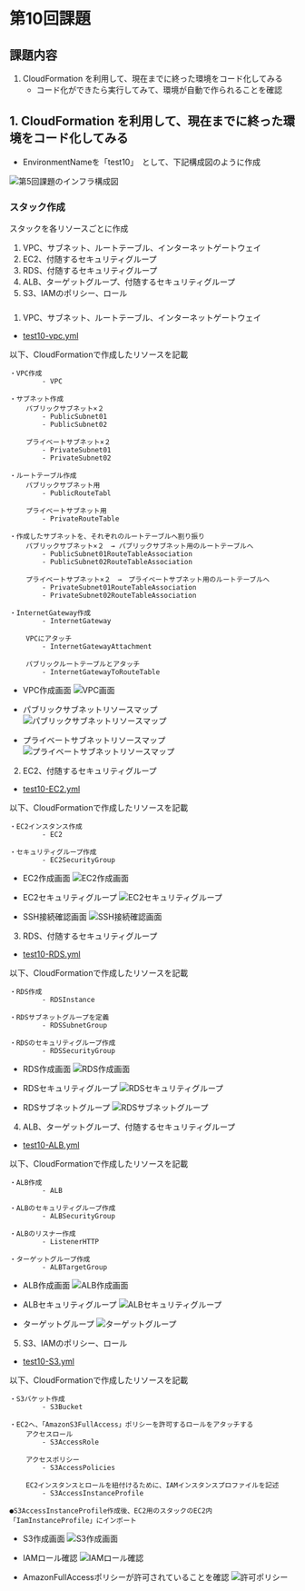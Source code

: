 # 第10回課題

## 課題内容
1. CloudFormation を利用して、現在までに終った環境をコード化してみる
   - コード化ができたら実行してみて、環境が自動で作られることを確認

## 1. CloudFormation を利用して、現在までに終った環境をコード化してみる

- EnvironmentNameを「test10」　として、下記構成図のように作成

![第5回課題のインフラ構成図](img/lecture05/21-architecture.png)

### スタック作成
スタックを各リソースごとに作成
1. VPC、サブネット、ルートテーブル、インターネットゲートウェイ
2. EC2、付随するセキュリティグループ
3. RDS、付随するセキュリティグループ
4. ALB、ターゲットグループ、付随するセキュリティグループ
5. S3、IAMのポリシー、ロール


###
1. VPC、サブネット、ルートテーブル、インターネットゲートウェイ

- [test10-vpc.yml](./img/lecture10/test10-vpc.yml)


以下、CloudFormationで作成したリソースを記載
```
・VPC作成
        - VPC

・サブネット作成
    パブリックサブネット×２
        - PublicSubnet01
        - PublicSubnet02

    プライベートサブネット×２
        - PrivateSubnet01
        - PrivateSubnet02

・ルートテーブル作成
    パブリックサブネット用
        - PublicRouteTabl

    プライベートサブネット用
        - PrivateRouteTable

・作成したサブネットを、それぞれのルートテーブルへ割り振り
    パブリックサブネット×２　→ パブリックサブネット用のルートテーブルへ
        - PublicSubnet01RouteTableAssociation
        - PublicSubnet02RouteTableAssociation

    プライベートサブネット×２　→　プライベートサブネット用のルートテーブルへ
        - PrivateSubnet01RouteTableAssociation
        - PrivateSubnet02RouteTableAssociation

・InternetGateway作成
        - InternetGateway

    VPCにアタッチ
        - InternetGatewayAttachment

    パブリックルートテーブルとアタッチ
        - InternetGatewayToRouteTable
```

- VPC作成画面
![VPC画面](img/lecture10/lecture10-01%20vpc.png)

- パブリックサブネットリソースマップ
![パブリックサブネットリソースマップ](img/lecture10/lecture10-02%20IGW-PublicSubnetリソースマップ.png)

- プライベートサブネットリソースマップ
![プライベートサブネットリソースマップ](img/lecture10/lecture10-03%20PrivateSubnetリソースマップ.png)

2. EC2、付随するセキュリティグループ

- [test10-EC2.yml](./img/lecture10/test10-EC2.yml)

以下、CloudFormationで作成したリソースを記載
```
・EC2インスタンス作成
        - EC2
    
・セキュリティグループ作成
        - EC2SecurityGroup
```
- EC2作成画面
![EC2作成画面](img/lecture10/lecture10-04%20ec2.png)

- EC2セキュリティグループ
![EC2セキュリティグループ](img/lecture10/lecture10-05%20ec2-sg.png)

- SSH接続確認画面
![SSH接続確認画面](img/lecture10/lecture10-06%20SSH接続確認.png)

3. RDS、付随するセキュリティグループ

- [test10-RDS.yml](./img/lecture10/test10-RDS.yml)

以下、CloudFormationで作成したリソースを記載
```
・RDS作成
        - RDSInstance
    
・RDSサブネットグループを定義
        - RDSSubnetGroup

・RDSのセキュリティグループ作成
        - RDSSecurityGroup
```

- RDS作成画面
![RDS作成画面](img/lecture10/lecture10-07%20RDS.png)

- RDSセキュリティグループ
![RDSセキュリティグループ](img/lecture10/lecture10-08%20RDS-sg.png)

- RDSサブネットグループ
![RDSサブネットグループ](img/lecture10/lecture10-09%20RDSサブネットグループ.png)

4. ALB、ターゲットグループ、付随するセキュリティグループ

- [test10-ALB.yml](/img/lecture10/test10-ALB.yml)


以下、CloudFormationで作成したリソースを記載
```
・ALB作成
        - ALB

・ALBのセキュリティグループ作成
        - ALBSecurityGroup
    
・ALBのリスナー作成
        - ListenerHTTP

・ターゲットグループ作成
        - ALBTargetGroup
```
- ALB作成画面
![ALB作成画面](img/lecture10/lecture10-10%20ALB.png)

- ALBセキュリティグループ
![ALBセキュリティグループ](img/lecture10/lecture10-11%20ALB-sg.png)

- ターゲットグループ
![ターゲットグループ](img/lecture10/lecture10-12%20TargetGroup.png)

5. S3、IAMのポリシー、ロール

- [test10-S3.yml](/img/lecture10/test10-S3.yml)

以下、CloudFormationで作成したリソースを記載
```
・S3バケット作成
        - S3Bucket

・EC2へ、「AmazonS3FullAccess」ポリシーを許可するロールをアタッチする
    アクセスロール
        - S3AccessRole

    アクセスポリシー
        - S3AccessPolicies
    
    EC2インスタンスとロールを紐付けるために、IAMインスタンスプロファイルを記述
        - S3AccessInstanceProfile
    
●S3AccessInstanceProfile作成後、EC2用のスタックのEC2内「IamInstanceProfile」にインポート
```

- S3作成画面
![S3作成画面](img/lecture10/lecture10-13%20S3.png)

- IAMロール確認
![IAMロール確認](img/lecture10/lecture10-15%20IAMロール.png)

- AmazonFullAccessポリシーが許可されていることを確認
![許可ポリシー](img/lecture10/levture10-14%20許可ポリシー.png)